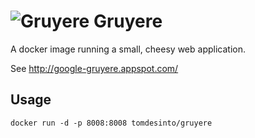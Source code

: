 ![Gruyere][logo] Gruyere
========================

A docker image running a small, cheesy web application.

See http://google-gruyere.appspot.com/


Usage
-----

    docker run -d -p 8008:8008 tomdesinto/gruyere
	


[logo]: http://google-gruyere.appspot.com/static/gruyere-78.png